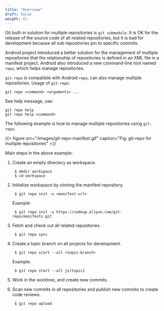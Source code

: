 ```yaml
---
title: "Overview"
draft: false
weight: 41
---
```


Git built-in solution for multiple repositories is `git submodule`. It is OK for the release of the source code of all related repositories, but it is bad for development because all sub repositories pin to specific commits.

Android project introduced a better solution for the management of multiple repositories that the relationship of repositories is defined in an XML file in a manifest project. Android also introduced a new command-line tool named `repo`, which helps manage repositories.

`git-repo` is compatible with Android `repo`, can also manage multiple repositories. Usage of `git-repo`:

    git repo <command> <arguments> ...

See help message, use:

    git repo help
    git repo help <command>


The following example is how to manage multiple repositories using `git-repo`:

{{< figure src="/images/git-repo-manifest.gif" caption="Fig: git-repo for multiple repositories" >}}

Main steps in the above example:

1. Create an empty directory as workspace.

        $ mkdir workspace
        $ cd workspace

2. Initialize workspace by cloning the manifest repository.

        $ git repo init -u <manifest-url>

    Example:

        $ git repo init -u https://codeup.aliyun.com/git-repo/manifests.git

3. Fetch and check out all related repositories.

        $ git repo sync

4. Create a topic branch on all projects for development.

        $ git repo start --all <topic-branch>

    Example:

        $ git repo start --all jx/topic1

5. Work in the worktree, and create new commits.

6. Scan new commits in all repositories and publish new commits to create code reviews.

        $ git repo upload
